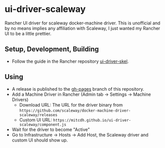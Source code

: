 # ui-driver-scaleway
Rancher UI driver for scaleway docker-machine driver. This is unofficial and by no means implies any affiliation with Scaleway, I just wanted my Rancher UI to be a little prettier.

## Setup, Development, Building
* Follow the guide in the Rancher repository [ui-driver-skel](https://github.com/rancher/ui-driver-skel).

## Using
* A release is published to the [gh-pages](https://github.com/mitcdh/ui-driver-scaleway/tree/gh-pages) branch of this repository.
* Add a Machine Driver in Rancher (Admin tab -> Settings -> Machine Drivers)
  * Download URL: The URL for the driver binary from `https://github.com/scaleway/docker-machine-driver-scaleway/releases`
  * Custom UI URL: `https://mitcdh.github.io/ui-driver-scaleway/component.js`
* Wait for the driver to become "Active"
* Go to Infrastructure -> Hosts -> Add Host, the Scaleway driver and custom UI should show up.
